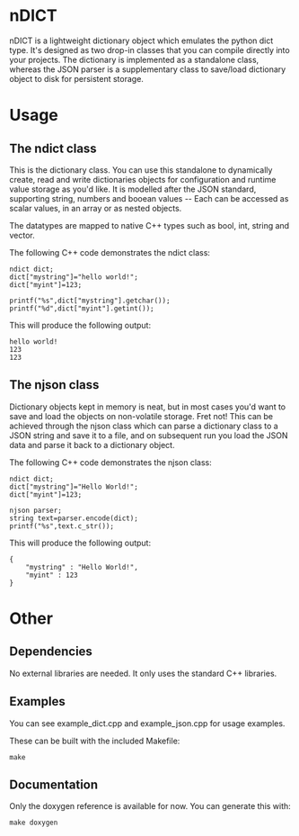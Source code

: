 # nDICT
nDICT is a lightweight dictionary object which emulates the python dict type. It's designed as two drop-in classes
that you can compile directly into your projects. The dictionary is implemented as a standalone class, whereas the
JSON parser is a supplementary class to save/load dictionary object to disk for persistent storage.

# Usage
## The ndict class
This is the dictionary class. You can use this standalone to dynamically create, read and write dictionaries
objects for configuration and runtime value storage as you'd like. It is modelled after the JSON standard,
supporting string, numbers and booean values -- Each can be accessed as scalar values, in an array or as nested
objects.

The datatypes are mapped to native C++ types such as bool, int, string and vector.

The following C++ code demonstrates the ndict class:
```
ndict dict;
dict["mystring"]="hello world!";
dict["myint"]=123;

printf("%s",dict["mystring"].getchar());
printf("%d",dict["myint"].getint());
```

This will produce the following output:
```
hello world!
123
123
```

## The njson class
Dictionary objects kept in memory is neat, but in most cases you'd want to save and load the objects on 
non-volatile storage. Fret not! This can be achieved through the njson class which can parse a dictionary
class to a JSON string and save it to a file, and on subsequent run you load the JSON data and parse it back
to a dictionary object.

The following C++ code demonstrates the njson class:
```
ndict dict;
dict["mystring"]="Hello World!";
dict["myint"]=123;

njson parser;
string text=parser.encode(dict);
printf("%s",text.c_str());
```

This will produce the following output:
```
{
    "mystring" : "Hello World!",
    "myint" : 123
}
```

# Other

## Dependencies
No external libraries are needed. It only uses the standard C++ libraries.

## Examples
You can see example_dict.cpp and example_json.cpp for usage examples.

These can be built with the included Makefile:
```
make
```

## Documentation
Only the doxygen reference is available for now. You can generate this with:
```
make doxygen
```

